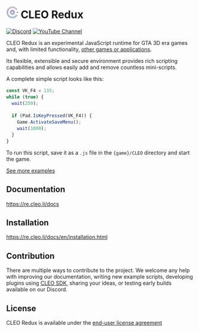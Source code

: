 # <img src="cleo_redux.png" width="32" height="32"> CLEO Redux


[![Discord](https://img.shields.io/discord/911487285990674473?style=for-the-badge)](https://discord.gg/d5dZSfgBZr)
[![YouTube Channel](https://img.shields.io/badge/YouTube-Channel-FF0000?style=for-the-badge)](https://www.youtube.com/playlist?list=PLNxQuEFtVkeizoLEQiok7qzr1f0mcwfFb)

CLEO Redux is an experimental JavaScript runtime for GTA 3D era games and, with limited functionality, [other games or applications](https://re.cleo.li/docs/en/embedding.html).

Its flexible, extensible and secure environment provides rich scripting capabilities and allows easily add and remove countless mini-scripts.

A complete simple script looks like this:

```js
const VK_F4 = 115;
while (true) {
  wait(250);

  if (Pad.IsKeyPressed(VK_F4)) {
    Game.ActivateSaveMenu();
    wait(1000);
  }
}
```

To run this script, save it as a `.js` file in the `{game}/CLEO` directory and start the game.

[See more examples](https://github.com/cleolibrary/CLEO-Redux/tree/master/examples)

## Documentation

https://re.cleo.li/docs

## Installation

https://re.cleo.li/docs/en/installation.html

## Contribution

There are multiple ways to contribute to the project. We welcome any help with improving our documentation, writing new example scripts, developing plugins using [CLEO SDK](https://re.cleo.li/docs/en/using-sdk.html), sharing your ideas, or testing early builds available on our Discord.

## License

CLEO Redux is available under the [end-user license agreement](./LICENSE.txt)
